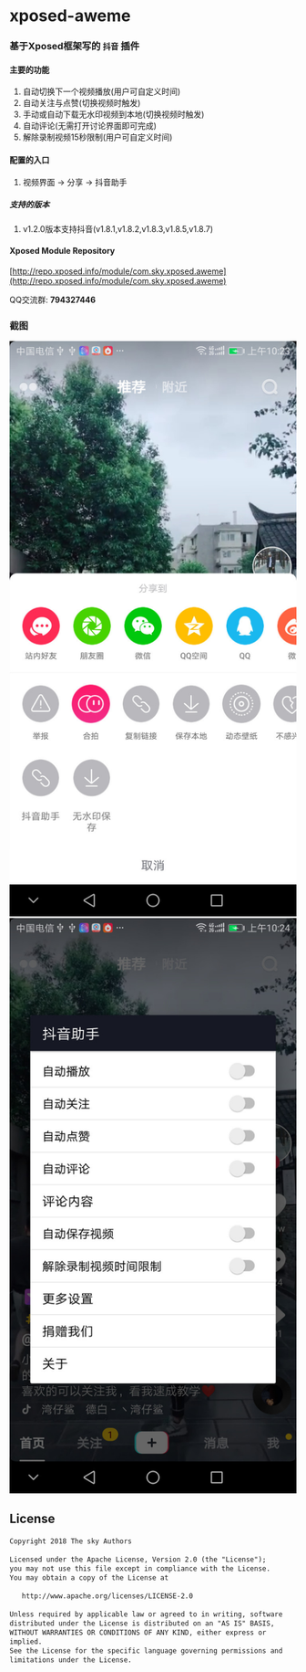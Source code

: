 # xposed-aweme

### 基于Xposed框架写的 `抖音` 插件

#### 主要的功能
1. 自动切换下一个视频播放(用户可自定义时间)
2. 自动关注与点赞(切换视频时触发)
3. 手动或自动下载无水印视频到本地(切换视频时触发)
4. 自动评论(无需打开讨论界面即可完成)
5. 解除录制视频15秒限制(用户可自定义时间)

#### 配置的入口
1. 视频界面 -> 分享 -> 抖音助手

##### 支持的版本
1. v1.2.0版本支持抖音(v1.8.1,v1.8.2,v1.8.3,v1.8.5,v1.8.7)

#### Xposed Module Repository
[http://repo.xposed.info/module/com.sky.xposed.aweme](http://repo.xposed.info/module/com.sky.xposed.aweme)


QQ交流群: __794327446__

### 截图
![截图](screenshot/device-2018-06-15-102342.jpg)
![截图](screenshot/device-2018-06-15-102407.jpg)

## License

    Copyright 2018 The sky Authors

    Licensed under the Apache License, Version 2.0 (the "License");
    you may not use this file except in compliance with the License.
    You may obtain a copy of the License at

       http://www.apache.org/licenses/LICENSE-2.0

    Unless required by applicable law or agreed to in writing, software
    distributed under the License is distributed on an "AS IS" BASIS,
    WITHOUT WARRANTIES OR CONDITIONS OF ANY KIND, either express or implied.
    See the License for the specific language governing permissions and
    limitations under the License.
